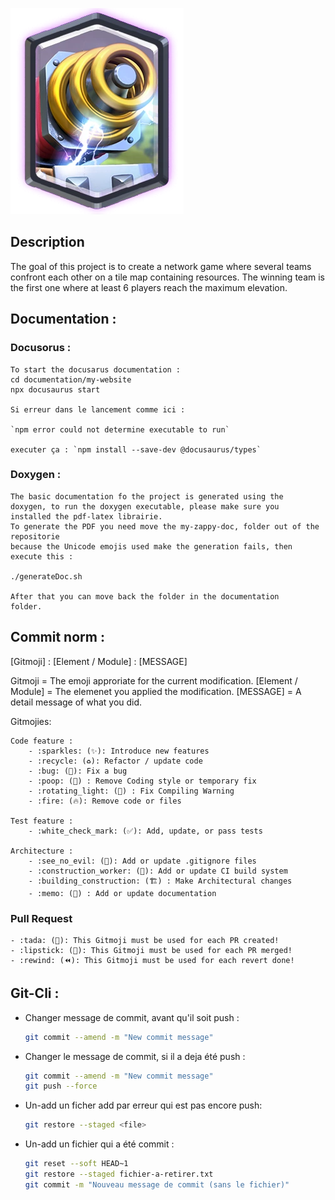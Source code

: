 ![ZAAAAAAPPPPPPPYYYYYYYYYYYYYYY](styleDoc/zappy.png)

## Description

The goal of this project is to create a network game where several teams confront each other on a tile map containing resources.
The winning team is the first one where at least 6 players reach the maximum elevation.


## Documentation :

### Docusorus :
    To start the docusarus documentation :
    cd documentation/my-website
    npx docusaurus start

    Si erreur dans le lancement comme ici :

    `npm error could not determine executable to run`

    executer ça : `npm install --save-dev @docusaurus/types`


### Doxygen :
    The basic documentation fo the project is generated using the
    doxygen, to run the doxygen executable, please make sure you
    installed the pdf-latex librairie.
    To generate the PDF you need move the my-zappy-doc, folder out of the repositorie
    because the Unicode emojis used make the generation fails, then execute this :

    ./generateDoc.sh

    After that you can move back the folder in the documentation
    folder.

## Commit norm :

[Gitmoji] : [Element / Module] : [MESSAGE]

Gitmoji = The emoji approriate for the current modification.
[Element / Module] = The elemenet you applied the modification.
[MESSAGE] = A detail message of what you did.

Gitmojies:

    Code feature :
        - :sparkles: (✨): Introduce new features
        - :recycle: (♻️): Refactor / update code
        - :bug: (🐛): Fix a bug
        - :poop: (💩) : Remove Coding style or temporary fix
        - :rotating_light: (🚨) : Fix Compiling Warning
        - :fire: (🔥): Remove code or files

    Test feature :
        - :white_check_mark: (✅): Add, update, or pass tests

    Architecture :
        - :see_no_evil: (🙈): Add or update .gitignore files
        - :construction_worker: (👷): Add or update CI build system
        - :building_construction: (🏗️) : Make Architectural changes
        - :memo: (📝) : Add or update documentation

### Pull Request
    - :tada: (🎉): This Gitmoji must be used for each PR created!
    - :lipstick: (💄): This Gitmoji must be used for each PR merged!
    - :rewind: (⏪️): This Gitmoji must be used for each revert done!


## Git-Cli :

- Changer message de commit, avant qu'il soit push :
    ```bash
    git commit --amend -m "New commit message"
    ```

- Changer le message de commit, si il a deja été push :
    ```bash
    git commit --amend -m "New commit message"
    git push --force
    ```

- Un-add un ficher add par erreur qui est pas encore push:
    ```bash
    git restore --staged <file>
    ```

- Un-add un fichier qui a été commit :
    ```bash
    git reset --soft HEAD~1
    git restore --staged fichier-a-retirer.txt
    git commit -m "Nouveau message de commit (sans le fichier)"
    ```
